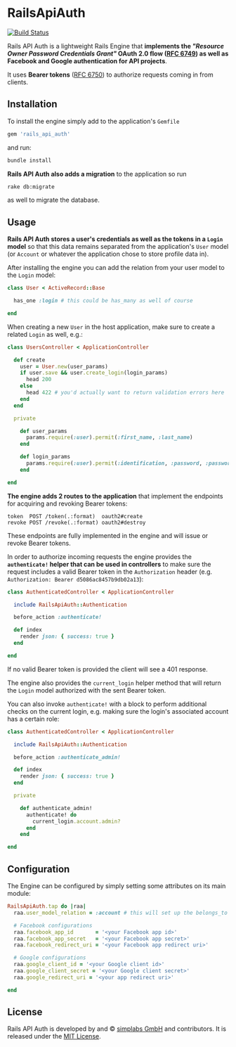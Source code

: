 # RailsApiAuth

[![Build Status](https://travis-ci.org/simplabs/rails_api_auth.svg)](https://travis-ci.org/simplabs/rails_api_auth)

Rails API Auth is a lightweight Rails Engine that __implements the _"Resource
Owner Password Credentials Grant"_ OAuth 2.0 flow
([RFC 6749](http://tools.ietf.org/html/rfc6749#section-4.3)) as well as
Facebook and Google authentication for API projects__.

It uses __Bearer tokens__ ([RFC 6750](http://tools.ietf.org/html/rfc6750)) to
authorize requests coming in from clients.

## Installation

To install the engine simply add to the application's `Gemfile`

```ruby
gem 'rails_api_auth'
```

 and run:
```bash
bundle install
```

__Rails API Auth also adds a migration__ to the application so run

```bash
rake db:migrate
```

as well to migrate the database.

## Usage

__Rails API Auth stores a user's credentials as well as the tokens in a `Login`
model__ so that this data remains separated from the application's `User` model
(or `Account` or whatever the application chose to store profile data in).

After installing the engine you can add the relation from your user model to
the `Login` model:

```ruby
class User < ActiveRecord::Base

  has_one :login # this could be has_many as well of course

end
```

When creating a new `User` in the host application, make sure to create a
related `Login` as well, e.g.:

```ruby
class UsersController < ApplicationController

  def create
    user = User.new(user_params)
    if user.save && user.create_login(login_params)
      head 200
    else
      head 422 # you'd actually want to return validation errors here
    end
  end

  private

    def user_params
      params.require(:user).permit(:first_name, :last_name)
    end

    def login_params
      params.require(:user).permit(:identification, :password, :password_confirmation)
    end

end
```

__The engine adds 2 routes to the application__ that implement the endpoints
for acquiring and revoking Bearer tokens:

```
token  POST /token(.:format)  oauth2#create
revoke POST /revoke(.:format) oauth2#destroy
```

These endpoints are fully implemented in the engine and will issue or revoke
Bearer tokens.

In order to authorize incoming requests the engine provides the
__`authenticate!` helper that can be used in controllers__ to make sure the
request includes a valid Bearer token in the `Authorization` header (e.g.
`Authorization: Bearer d5086ac8457b9db02a13`):

```ruby
class AuthenticatedController < ApplicationController

  include RailsApiAuth::Authentication

  before_action :authenticate!

  def index
    render json: { success: true }
  end

end

```

If no valid Bearer token is provided the client will see a 401 response.

The engine also provides the `current_login` helper method that will return the
`Login` model authorized with the sent Bearer token.

You can also invoke `authenticate!` with a block to perform additional checks
on the current login, e.g. making sure the login's associated account has a
certain role:

```ruby
class AuthenticatedController < ApplicationController

  include RailsApiAuth::Authentication

  before_action :authenticate_admin!

  def index
    render json: { success: true }
  end

  private

    def authenticate_admin!
      authenticate! do
        current_login.account.admin?
      end
    end

end

```

## Configuration

The Engine can be configured by simply setting some attributes on its main
module:

```ruby
RailsApiAuth.tap do |raa|
  raa.user_model_relation = :account # this will set up the belongs_to relation from the Login model to the Account model automatically (of course if your application uses a User model this would be :user)

  # Facebook configurations
  raa.facebook_app_id       = '<your Facebook app id>'
  raa.facebook_app_secret   = '<your Facebook app secret>'
  raa.facebook_redirect_uri = '<your Facebook app redirect uri>'

  # Google configurations
  raa.google_client_id = '<your Google client id>'
  raa.google_client_secret = '<your Google client secret>'
  raa.google_redirect_uri = '<your app redirect uri>'

end

```

## License

Rails API Auth is developed by and &copy;
[simplabs GmbH](http://simplabs.com) and contributors. It is released under the
[MIT License](https://github.com/simplabs/ember-simple-auth/blob/master/LICENSE).
